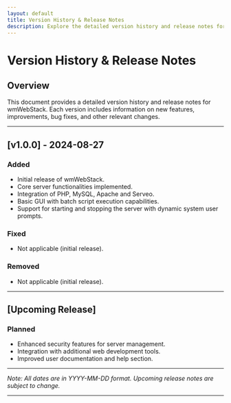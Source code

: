 ```yaml
---
layout: default
title: Version History & Release Notes
description: Explore the detailed version history and release notes for wmWebStack, highlighting key updates, new features, bug fixes, and enhancements in each software release.
---
```


# Version History & Release Notes

## Overview
This document provides a detailed version history and release notes for wmWebStack. Each version includes information on new features, improvements, bug fixes, and other relevant changes.

---

## [v1.0.0] - 2024-08-27
### Added
- Initial release of wmWebStack.
- Core server functionalities implemented.
- Integration of PHP, MySQL, Apache and Serveo.
- Basic GUI with batch script execution capabilities.
- Support for starting and stopping the server with dynamic system user prompts.

### Fixed
- Not applicable (initial release).

### Removed
- Not applicable (initial release).

---

## [Upcoming Release]
### Planned
- Enhanced security features for server management.
- Integration with additional web development tools.
- Improved user documentation and help section.

---

*Note: All dates are in YYYY-MM-DD format. Upcoming release notes are subject to change.*

---

